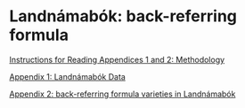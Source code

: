# Landnámabók: back-referring formula

[Instructions for Reading Appendices 1 and 2: Methodology][instructions]

[Appendix 1: Landnámabók Data][appendix 1]

[Appendix 2: back-referring formula varieties in Landnámabók][appendix 2]

[instructions]: https://drive.google.com/file/d/0B4toRhyw0XhhQU5HUjVReVNJXzQ/view?usp=sharing
[appendix 1]: https://drive.google.com/file/d/0B4toRhyw0XhhNGtDNHY1UE1Db3c/view?usp=sharing
[appendix 2]: https://drive.google.com/file/d/0B4toRhyw0XhhRUtUYm5VV29ZRHc/view?usp=sharing
